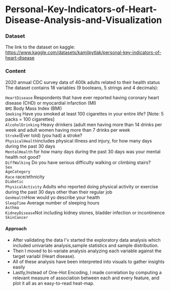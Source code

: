 # Personal-Key-Indicators-of-Heart-Disease-Analysis-and-Visualization

### Dataset
The link to the dataset on kaggle:\
https://www.kaggle.com/datasets/kamilpytlak/personal-key-indicators-of-heart-disease

### Content
2020 annual CDC survey data of 400k adults related to their health status
The dataset contains 18 variables (9 booleans, 5 strings and 4 decimals):

`HeartDisease` Respondents that have ever reported having coronary heart disease (CHD) or myocardial infarction (MI)\
`BMI` Body Mass Index (BMI)\
`Smoking` Have you smoked at least 100 cigarettes in your entire life? [Note: 5 packs = 100 cigarettes]\
`AlcoholDrinking` Heavy drinkers (adult men having more than 14 drinks per week and adult women having more than 7 drinks per week\
`Stroke`(Ever told) (you had) a stroke?\
`PhysicalHealth`includes physical illness and injury, for how many days during the past 30 days\
`MentalHealth` for how many days during the past 30 days was your mental health not good?\
`DiffWalking` Do you have serious difficulty walking or climbing stairs?\
`Sex`\
`AgeCategory`\
`Race` race/ethnicity\
`Diabetic`\
`PhysicalActivity` Adults who reported doing physical activity or exercise during the past 30 days other than their regular job\
`GenHealth`How would yo describe your health\
`SleepTime` Average number of sleeping hours\
`Asthma`\
`KidneyDisease`Not including kidney stones, bladder infection or incontinence\
`SkinCancer`

#### Approach
* After validating the data I'v started the exploratory data analysis which included univariate analysis,sample statistics and sample distribution.
* Then I moved to bi-variate analysis analyzing each variable against the target variabl (Heart disease).
* All of these analysis have been interpreted into visuals to gather insights easily
* Lastly,Instead of One-Hot Encoding, I made correlation by computing a relevant measure of association between each and every feature, and plot it all as an easy-to-read heat-map.

